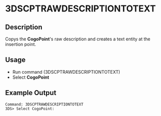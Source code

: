 # 3DSCPTRAWDESCRIPTIONTOTEXT

## Description

Copys the **CogoPoint**'s raw description and creates a text entity at the insertion point.

## Usage

* Run command (3DSCPTRAWDESCRIPTIONTOTEXT)
* Select **CogoPoint**

## Example Output

```
Command: 3DSCPTRAWDESCRIPTIONTOTEXT
3DS> Select CogoPoint:
```
